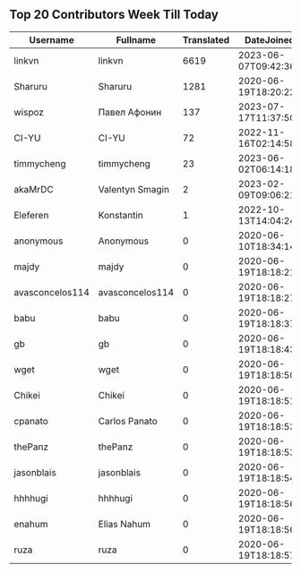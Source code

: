 ## Top 20 Contributors Week Till Today ##
|Username|Fullname|Translated|DateJoined|Language|
|--------|--------|----------|----------|-------|
|linkvn|linkvn|6619|2023-06-07T09:42:36.|vi|
|Sharuru|Sharuru|1281|2020-06-19T18:20:22.|zh_Hans|
|wispoz|Павел Афонин|137|2023-07-17T11:37:50.|ru|
|CI-YU|CI-YU|72|2022-11-16T02:14:58.|zh_Hant|
|timmycheng|timmycheng|23|2023-06-02T06:14:18.|zh_Hans|
|akaMrDC|Valentyn Smagin|2|2023-02-09T09:06:21.|uk|
|Eleferen|Konstantin|1|2022-10-13T14:04:24Z|ru|
|anonymous|Anonymous|0|2020-06-10T18:34:14.||
|majdy|majdy|0|2020-06-19T18:18:21.||
|avasconcelos114|avasconcelos114|0|2020-06-19T18:18:27Z||
|babu|babu|0|2020-06-19T18:18:37.||
|gb|gb|0|2020-06-19T18:18:43.||
|wget|wget|0|2020-06-19T18:18:50Z|ro|
|Chikei|Chikei|0|2020-06-19T18:18:51Z|zh_Hant|
|cpanato|Carlos Panato|0|2020-06-19T18:18:53Z||
|thePanz|thePanz|0|2020-06-19T18:18:53Z|it|
|jasonblais|jasonblais|0|2020-06-19T18:18:54Z||
|hhhhugi|hhhhugi|0|2020-06-19T18:18:56.||
|enahum|Elias  Nahum|0|2020-06-19T18:18:56Z|es|
|ruza|ruza|0|2020-06-19T18:18:57.||
